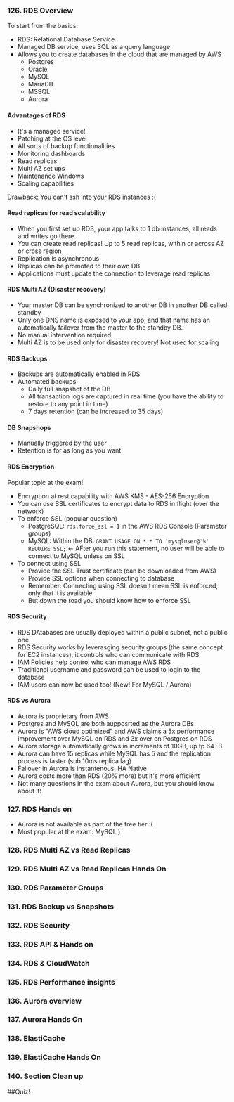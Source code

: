### 126. RDS Overview
To start from the basics:
- RDS: Relational Database Service
- Managed DB service, uses SQL as a query language
- Allows you to create databases in the cloud that are managed by AWS
    - Postgres
    - Oracle
    - MySQL
    - MariaDB
    - MSSQL
    - Aurora

#### Advantages of RDS
- It's a managed service!
- Patching at the OS level
- All sorts of backup functionalities
- Monitoring dashboards
- Read replicas
- Multi AZ set  ups
- Maintenance Windows
- Scaling capabilities

Drawback: You can't ssh into your RDS instances :(

#### Read replicas for read scalability
- When you first set up RDS, your app talks to 1 db instances, all reads and writes go there
- You can create read replicas! Up to 5 read replicas, within or across AZ or cross region
- Replication is asynchronous
- Replicas can be promoted to their own DB
- Applications must update the connection to leverage read replicas

#### RDS Multi AZ (Disaster recovery)
- Your master DB can be synchronized to another DB in another DB called standby
- Only one DNS name is exposed to your app, and that name has an automatically failover from the master to the standby DB.
- No manual intervention required
- Multi AZ is to be used only for disaster recovery! Not used for scaling

#### RDS Backups
- Backups are automatically enabled in RDS
- Automated backups
    - Daily full snapshot of the DB
    - All transaction logs are captured in real time  (you have the ability to restore to any point in time)
    - 7 days retention (can be increased to 35 days)

#### DB Snapshops
- Manually triggered by the user
- Retention is for as long as you want

#### RDS Encryption
Popular topic at the exam!
- Encryption at rest capability with AWS KMS - AES-256 Encryption
- You can use SSL certificates to encrypt data to RDS in flight (over the network)
- To enforce SSL (popular question)
    - PostgreSQL: `rds.force_ssl = 1` in the AWS RDS Console (Parameter groups)
    - MySQL: Within the DB: `GRANT USAGE ON *.* TO 'mysqluser@'%' REQUIRE SSL;` <- AFter you run this statement, no user will be able to connect to MySQL unless on SSL
- To connect using SSL
    - Provide the SSL Trust certificate (can be downloaded from AWS)
    - Provide SSL options when connecting to database
    - Remember: Connecting using SSL doesn't mean SSL is enforced, only that it is available
    - But down the road you should know how to enforce SSL

#### RDS Security
- RDS DAtabases are usually deployed within a public subnet, not a public one
- RDS Security works by leverasging security groups (the same concept for EC2 instances), it controls who can communicate with RDS
- IAM Policies help control who can manage AWS RDS
- Traditional username and password can be used to login to the database
- IAM users can now be used too! (New! For MySQL / Aurora)


#### RDS vs Aurora
- Aurora is proprietary from AWS
- Postgres and MySQL are both aupposrted as the Aurora DBs
- Aurora is "AWS cloud optimized" and AWS claims a 5x performance improvement over MySQL on RDS and 3x over on Postgres on RDS 
- Aurora storage automatically grows in increments of 10GB, up tp 64TB
- Aurora can have 15 replicas while MySQL has 5 and the replication process is faster (sub 10ms replica lag)
- Failover in Aurora is instantenous. HA Native
- Aurora costs more than RDS (20% more) but it's more efficient
- Not many questions in the exam about Aurora, but you should know about it!

### 127. RDS Hands on
- Aurora is not available as part of the free tier :(
- Most popular at the exam: MySQL
)
### 128. RDS Multi AZ vs Read Replicas

### 129. RDS Multi AZ vs Read Replicas Hands On

### 130. RDS Parameter Groups

### 131. RDS Backup vs Snapshots

### 132. RDS Security

### 133. RDS API & Hands on

### 134. RDS & CloudWatch

### 135. RDS Performance insights

### 136. Aurora overview

### 137. Aurora Hands On

### 138. ElastiCache

### 139. ElastiCache Hands On

### 140. Section Clean up

##Quiz!